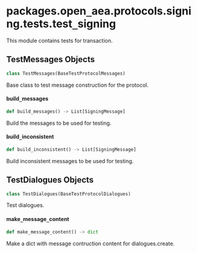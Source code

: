 <a id="packages.open_aea.protocols.signing.tests.test_signing"></a>

# packages.open`_`aea.protocols.signing.tests.test`_`signing

This module contains tests for transaction.

<a id="packages.open_aea.protocols.signing.tests.test_signing.TestMessages"></a>

## TestMessages Objects

```python
class TestMessages(BaseTestProtocolMessages)
```

Base class to test message construction for the protocol.

<a id="packages.open_aea.protocols.signing.tests.test_signing.TestMessages.build_messages"></a>

#### build`_`messages

```python
def build_messages() -> List[SigningMessage]
```

Build the messages to be used for testing.

<a id="packages.open_aea.protocols.signing.tests.test_signing.TestMessages.build_inconsistent"></a>

#### build`_`inconsistent

```python
def build_inconsistent() -> List[SigningMessage]
```

Build inconsistent messages to be used for testing.

<a id="packages.open_aea.protocols.signing.tests.test_signing.TestDialogues"></a>

## TestDialogues Objects

```python
class TestDialogues(BaseTestProtocolDialogues)
```

Test dialogues.

<a id="packages.open_aea.protocols.signing.tests.test_signing.TestDialogues.make_message_content"></a>

#### make`_`message`_`content

```python
def make_message_content() -> dict
```

Make a dict with message contruction content for dialogues.create.

